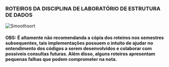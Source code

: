 ### ROTEIROS DA DISCIPLINA DE LABORATÓRIO DE ESTRUTURA DE DADOS
![Smoothsort](https://user-images.githubusercontent.com/40633369/54575820-67825580-49d4-11e9-8e6d-3336d7d323f1.gif)

#### OBS: É altamente não recomendanda a cópia dos roteiros nos semestres subsequentes, tais implementações possuem o intuito de ajudar no entendimento dos códigos a serem desenvolvidos e colaborar com possíveis consultas futuras. Além disso, alguns roteiros apresentam pequenas falhas que podem comprometer na nota.
